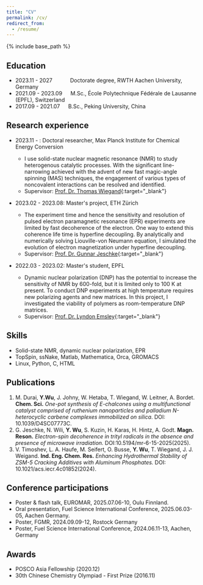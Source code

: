 ```yaml
---
title: "CV"
permalink: /cv/
redirect_from:
  - /resume/
---
```


{% include base_path %}

## Education
* 2023.11 - 2027 &emsp;&emsp;&ensp;&nbsp; Doctorate degree, RWTH Aachen University, Germany
* 2021.09 - 2023.09 &emsp; M.Sc., École Polytechnique Fédérale de Lausanne (EPFL), Switzerland
* 2017.09 - 2021.07 &emsp; B.Sc., Peking University, China

## Research experience
* 2023.11 - : Doctoral researcher, Max Planck Institute for Chemical Energy Conversion
  * I use solid-state nuclear magnetic resonance (NMR) to study heterogenous catalytic processes. With the significant line-narrowing achieved with the advent of new fast magic-angle spinning (MAS) techniques, the engagement of various types of noncovalent interactions can be resolved and identified. 
  * Supervisor: [Prof. Dr. Thomas Wiegand](https://www.cec.mpg.de/en/research/research-groups/prof-dr-thomas-wiegand){:target="_blank"}

* 2023.02 - 2023.08: Master's project, ETH Zürich
  * The experiment time and hence the sensitivity and resolution of pulsed electron paramagnetic resonance (EPR) experiments are limited by fast decoherence of the electron. One way to extend this coherence life time is hyperfine decoupling. By analytically and numerically solving Liouville-von Neumann equation, I simulated the evolution of electron magnetization under hyperfine decoupling. 
  * Supervisor: [Prof. Dr. Gunnar Jeschke](https://epr.ethz.ch/){:target="_blank"}

* 2022.03 - 2023.02: Master's student, EPFL
  * Dynamic nuclear polarization (DNP) has the potential to increase the sensitivity of NMR by 600-fold, but it is limited only to 100 K at present. To conduct DNP experiments at high temperature requires new polarizing agents and new matrices. In this project, I investigated the viability of polymers as room-temperature DNP matrices. 
  * Supervisor: [Prof. Dr. Lyndon Emsley](https://www.epfl.ch/labs/lrm/){:target="_blank"}
  
## Skills
* Solid-state NMR, dynamic nuclear polarization, EPR
* TopSpin, ssNake, Matlab, Mathematica, Orca, GROMACS
* Linux, Python, C, HTML


## Publications
1. M. Durai, **Y.Wu**, J. Johny, W. Hetaba, T. Wiegand, W. Leitner, A. Bordet. **Chem. Sci.** *One-pot synthesis of E-chalcones using a multifunctional catalyst comprised of ruthenium nanoparticles and palladium N-heterocyclic carbene complexes immobilized on silica*. DOI: 10.1039/D4SC07773C. 
2. G. Jeschke, N. Wili, **Y. Wu**, S. Kuzin, H. Karas, H. Hintz, A. Godt. **Magn. Reson.**  *Electron-spin decoherence in trityl radicals in the absence and presence of microwave irradiation.* DOI:10.5194/mr-6-15-2025(2025).
3. V. Timoshev, L. A. Haufe, M. Seifert, O. Busse, **Y. Wu**, T. Wiegand, J. J. Weigand. **Ind. Eng. Chem. Res.** *Enhancing Hydrothermal Stability of ZSM-5 Cracking Additives with Aluminum Phosphates.* DOI: 10.1021/acs.iecr.4c01852(2024). 



## Conference participations
* Poster & flash talk, EUROMAR, 2025.07.06-10, Oulu Finnland. 
* Oral presentation, Fuel Science International Conference, 2025.06.03-05, Aachen Germany. 
* Poster, FGMR, 2024.09.09-12, Rostock Germany
* Poster, Fuel Science International Conference, 2024.06.11-13, Aachen, Germany
<!-- Publications
======
  <ul>{% for post in site.publications %}
    {% include archive-single-cv.html %}
  {% endfor %}</ul>
  
Talks
======
  <ul>{% for post in site.talks %}
    {% include archive-single-talk-cv.html %}
  {% endfor %}</ul>
  
Teaching
======
  <ul>{% for post in site.teaching %}
    {% include archive-single-cv.html %}
  {% endfor %}</ul> -->
  
## Awards
* POSCO Asia Fellowship (2020.12)
* 30th Chinese Chemistry Olympiad - First Prize (2016.11)
